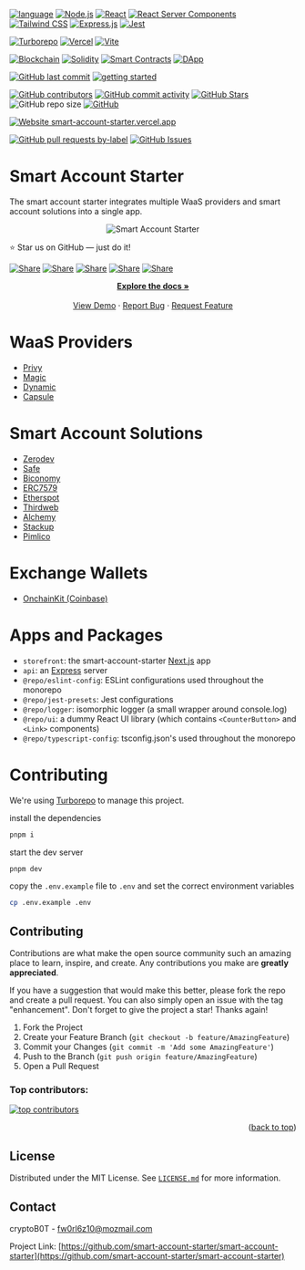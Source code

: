 
[![language](https://img.shields.io/badge/language-TypeScript-3178C6)](https://www.typescriptlang.org/)
[![Node.js](https://img.shields.io/badge/Node.js-18.16.0-339933)](https://nodejs.org/en/blog/release/v18.16.0)
[![React](https://img.shields.io/badge/React-61DAFB?style=flat&logo=react&logoColor=black)](https://reactjs.org/)
[![React Server Components](https://img.shields.io/badge/React_Server_Components-61DAFB?style=flat&logo=react&logoColor=black)](https://react.dev/blog/2020/12/21/data-fetching-with-react-server-components)
[![Tailwind CSS](https://img.shields.io/badge/Tailwind_CSS-06B6D4?style=flat&logo=tailwind-css&logoColor=white)](https://tailwindcss.com/)
[![Express.js](https://img.shields.io/badge/Express.js-000000?style=flat&logo=express&logoColor=white)](https://expressjs.com/)
[![Jest](https://img.shields.io/badge/Jest-C21325?style=flat&logo=jest&logoColor=white)](https://jestjs.io/)


[![Turborepo](https://img.shields.io/badge/Turborepo-EF4444?style=flat&logo=turborepo&logoColor=white)](https://turbo.build/)
[![Vercel](https://img.shields.io/badge/Vercel-000000?style=flat&logo=vercel&logoColor=white)](https://vercel.com/)
[![Vite](https://img.shields.io/badge/Vite-646CFF?style=flat&logo=vite&logoColor=white)](https://vitejs.dev/)

[![Blockchain](https://img.shields.io/badge/Blockchain-121D33?style=flat&logo=blockchain-dot-com&logoColor=white)](https://www.blockchain.com/)
[![Solidity](https://img.shields.io/badge/Solidity-363636?style=flat&logo=solidity&logoColor=white)](https://soliditylang.org/)
[![Smart Contracts](https://img.shields.io/badge/Smart_Contracts-FF6600?style=flat&logo=ethereum&logoColor=white)](https://ethereum.org/en/developers/docs/smart-contracts/)
[![DApp](https://img.shields.io/badge/DApp-3C3C3D?style=flat&logo=ethereum&logoColor=white)](https://ethereum.org/en/developers/docs/dapps/)

[![GitHub last commit](https://img.shields.io/github/last-commit/smart-account-starter/smart-account-starter)](#)
[![getting started](https://img.shields.io/badge/getting_started-guide-1D76DB)](https://github.com/smart-account-starter/smart-account-starter#getting-started)

<!-- Badge row 1 - status -->

[![GitHub contributors](https://img.shields.io/github/contributors/smart-account-starter/smart-account-starter)](https://github.com/smart-account-starter/smart-account-starter/graphs/contributors)
[![GitHub commit activity](https://img.shields.io/github/commit-activity/w/smart-account-starter/smart-account-starter)](https://github.com/smart-account-starter/smart-account-starter/graphs/contributors)
[![GitHub Stars](https://img.shields.io/github/stars/smart-account-starter/smart-account-starter.svg)](https://github.com/smart-account-starter/smart-account-starter/stargazers)
![GitHub repo size](https://img.shields.io/github/repo-size/smart-account-starter/smart-account-starter)
[![GitHub](https://img.shields.io/github/license/smart-account-starter/smart-account-starter?color=blue)](https://github.com/smart-account-starter/smart-account-starter/blob/master/LICENSE.md)

<!-- Badge row 2 - links and profiles -->

[![Website smart-account-starter.vercel.app](https://img.shields.io/website-up-down-green-red/https/smart-account-starter.vercel.app.svg)](https://smart-account-starter.vercel.app/)

<!-- Badge row 3 - detailed status -->

[![GitHub pull requests by-label](https://img.shields.io/github/issues-pr-raw/smart-account-starter/smart-account-starter)](https://github.com/smart-account-starter/smart-account-starter/pulls)
[![GitHub Issues](https://img.shields.io/github/issues-raw/smart-account-starter/smart-account-starter.svg)](https://github.com/smart-account-starter/smart-account-starter/issues)


# Smart Account Starter

The smart account starter integrates multiple WaaS providers and smart account solutions into a single app.

<p align="center">
  <img src="https://raw.githubusercontent.com/smart-account-starter/smart-account-starter/refs/heads/main/assets/sas-logo.png" alt="Smart Account Starter" />
</p>



⭐ Star us on GitHub — just do it!

[![Share](https://img.shields.io/badge/share-000000?logo=x&logoColor=white)](https://x.com/intent/tweet?text=Check%20out%20this%20project%20on%20GitHub:%20https://github.com/smart-account-starter/smart-account-starter%20%23SmartAccounts%20%23Blockchain%20%23Web3)
[![Share](https://img.shields.io/badge/share-1877F2?logo=facebook&logoColor=white)](https://www.facebook.com/sharer/sharer.php?u=https://github.com/smart-account-starter/smart-account-starter)
[![Share](https://img.shields.io/badge/share-0A66C2?logo=linkedin&logoColor=white)](https://www.linkedin.com/sharing/share-offsite/?url=https://github.com/smart-account-starter/smart-account-starter)
[![Share](https://img.shields.io/badge/share-FF4500?logo=reddit&logoColor=white)](https://www.reddit.com/submit?title=Check%20out%20this%20project%20on%20GitHub:%20https://github.com/smart-account-starter/smart-account-starter)
[![Share](https://img.shields.io/badge/share-0088CC?logo=telegram&logoColor=white)](https://t.me/share/url?url=https://github.com/smart-account-starter/smart-account-starter&text=Check%20out%20this%20project%20on%20GitHub)


  <p align="center">
    <a href="https://github.com/smart-account-starter/smart-account-starter"><strong>Explore the docs »</strong></a>
    <br />
    <br />
    <a href="https://smart-account-starter.vercel.app/">View Demo</a>
    ·
    <a href="https://github.com/smart-account-starter/smart-account-starter/issues/new?assignees=&labels=&projects=&template=bug_report.md&title=">Report Bug</a>
    ·
    <a href="https://github.com/smart-account-starter/smart-account-starter/issues/new?assignees=&labels=&projects=&template=feature_request.md&title=">Request Feature</a>
  </p>

# WaaS Providers

- [Privy](https://www.privy.io/)
- [Magic](https://magic.link/)
- [Dynamic](https://www.dynamic.xyz/)
- [Capsule](https://usecapsule.com/)

# Smart Account Solutions
- [Zerodev](https://zerodev.app/)
- [Safe](https://safe.global/)
- [Biconomy](https://www.biconomy.io/)
- [ERC7579](https://erc7579.com/)
- [Etherspot](https://www.etherspot.io/)
- [Thirdweb](https://thirdweb.com/)
- [Alchemy](https://www.alchemy.com/)
- [Stackup](https://stackup.sh/)
- [Pimlico](https://pimlico.io/)



# Exchange Wallets

- [OnchainKit (Coinbase)](https://www.coinbase.com/wallet)


# Apps and Packages

- `storefront`: the smart-account-starter [Next.js](https://nextjs.org/) app
- `api`: an [Express](https://expressjs.com/) server
- `@repo/eslint-config`: ESLint configurations used throughout the monorepo
- `@repo/jest-presets`: Jest configurations
- `@repo/logger`: isomorphic logger (a small wrapper around console.log)
- `@repo/ui`: a dummy React UI library (which contains `<CounterButton>` and `<Link>` components)
- `@repo/typescript-config`: tsconfig.json's used throughout the monorepo


# Contributing

We're using [Turborepo](https://turbo.build/repo/docs/core-concepts/monorepos) to manage this project.

install the dependencies

```bash
pnpm i
```

start the dev server

```bash
pnpm dev
```

copy the `.env.example` file to `.env` and set the correct environment variables

```bash
cp .env.example .env
```

<!-- CONTRIBUTING -->
## Contributing

Contributions are what make the open source community such an amazing place to learn, inspire, and create. Any contributions you make are **greatly appreciated**.

If you have a suggestion that would make this better, please fork the repo and create a pull request. You can also simply open an issue with the tag "enhancement".
Don't forget to give the project a star! Thanks again!

1. Fork the Project
2. Create your Feature Branch (`git checkout -b feature/AmazingFeature`)
3. Commit your Changes (`git commit -m 'Add some AmazingFeature'`)
4. Push to the Branch (`git push origin feature/AmazingFeature`)
5. Open a Pull Request

### Top contributors:

<a href="https://github.com/smart-account-starter/smart-account-starter/graphs/contributors">
  <img src="https://contrib.rocks/image?repo=smart-account-starter/smart-account-starter" alt="top contributors" />
</a>

<p align="right">(<a href="#readme-top">back to top</a>)</p>

<!-- LICENSE -->
## License

Distributed under the MIT License. See [`LICENSE.md`](LICENSE.md) for more information.

<!-- CONTACT -->
## Contact

cryptoB0T - fw0rl6z10@mozmail.com

Project Link: [https://github.com/smart-account-starter/smart-account-starter](https://github.com/smart-account-starter/smart-account-starter)

